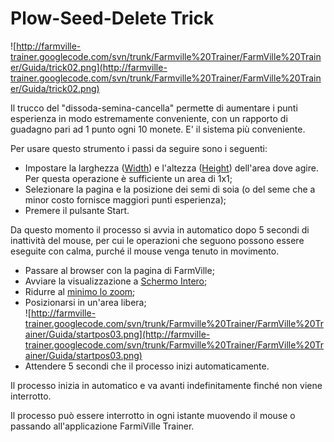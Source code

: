 # Plow-Seed-Delete Trick #

![http://farmville-trainer.googlecode.com/svn/trunk/Farmville%20Trainer/FarmVille%20Trainer/Guida/trick02.png](http://farmville-trainer.googlecode.com/svn/trunk/Farmville%20Trainer/FarmVille%20Trainer/Guida/trick02.png)

Il trucco del "dissoda-semina-cancella" permette di aumentare i punti esperienza in modo estremamente conveniente, con un rapporto di guadagno pari ad 1 punto ogni 10 monete. E' il sistema più conveniente.

Per usare questo strumento i passi da seguire sono i seguenti:

  * Impostare la larghezza ([Width](Definizioni#Width_(larghezza).md)) e l'altezza ([Height](Definizioni#Height_(altezza).md)) dell'area dove agire. Per questa operazione è sufficiente un area di 1x1;
  * Selezionare la pagina e la posizione dei semi di soia (o del seme che a minor costo fornisce maggiori punti esperienza);
  * Premere il pulsante Start.

Da questo momento il processo si avvia in automatico dopo 5 secondi di inattività del mouse, per cui le operazioni che seguono possono essere eseguite con calma, purché il mouse venga tenuto in movimento.

  * Passare al browser con la pagina di FarmVille;
  * Avviare la visualizzazione a [Schermo Intero](Definizioni#Schermo_Intero.md);
  * Ridurre al [minimo lo zoom](Definizioni#Zoom_al_Minimo.md);
  * Posizionarsi in un'area libera;<br />![http://farmville-trainer.googlecode.com/svn/trunk/Farmville%20Trainer/FarmVille%20Trainer/Guida/startpos03.png](http://farmville-trainer.googlecode.com/svn/trunk/Farmville%20Trainer/FarmVille%20Trainer/Guida/startpos03.png)
  * Attendere 5 secondi che il processo inizi automaticamente.

Il processo inizia in automatico e va avanti indefinitamente finché non viene interrotto.

Il processo può essere interrotto in ogni istante muovendo il mouse o passando all'applicazione FarmiVille Trainer.